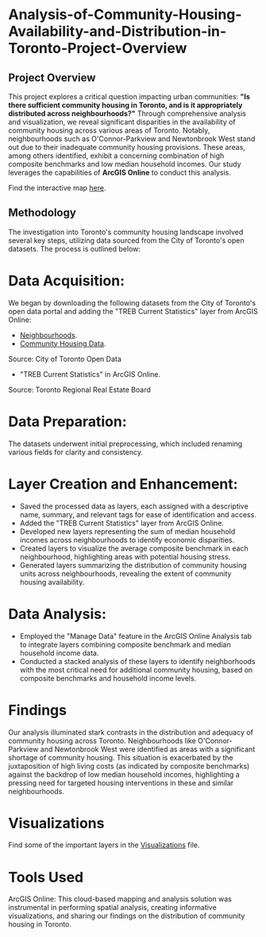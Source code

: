 # Analysis-of-Community-Housing-Availability-and-Distribution-in-Toronto-Project-Overview


## Project Overview
This project explores a critical question impacting urban communities: **"Is there sufficient community housing in Toronto, and is it appropriately distributed across neighbourhoods?"** Through comprehensive analysis and visualization, we reveal significant disparities in the availability of community housing across various areas of Toronto. Notably, neighbourhoods such as O'Connor-Parkview and Newtonbrook West stand out due to their inadequate community housing provisions. These areas, among others identified, exhibit a concerning combination of high composite benchmarks and low median household incomes. Our study leverages the capabilities of **ArcGIS Online** to conduct this analysis.

Find the interactive map [here](uottawa.maps.arcgis.com/apps/instant/interactivelegend/index.html?appid=78797fd13d7e4bb2be8b283b7553f411).

## Methodology
The investigation into Toronto's community housing landscape involved several key steps, utilizing data sourced from the City of Toronto's open datasets. The process is outlined below:

# Data Acquisition: 
We began by downloading the following datasets from the City of Toronto's open data portal and adding the "TREB Current Statistics" layer from ArcGIS Online:
* [Neighbourhoods](https://github.com/Beh-naz/Analysis-of-Community-Housing-Availability-and-Distribution-in-Toronto-Project-Overview/blob/main/Neighbourhoods_-_4326.zip).
* [Community Housing Data](https://github.com/Beh-naz/Analysis-of-Community-Housing-Availability-and-Distribution-in-Toronto-Project-Overview/blob/main/Community%20Housing%20Data%20-%204326.zip).
  
Source: City of Toronto Open Data

* "TREB Current Statistics" in ArcGIS Online.

Source: Toronto Regional Real Estate Board

# Data Preparation: 
The datasets underwent initial preprocessing, which included renaming various fields for clarity and consistency.

# Layer Creation and Enhancement:

* Saved the processed data as layers, each assigned with a descriptive name, summary, and relevant tags for ease of identification and access.
* Added the "TREB Current Statistics" layer from ArcGIS Online.
* Developed new layers representing the sum of median household incomes across neighbourhoods to identify economic disparities.
* Created layers to visualize the average composite benchmark in each neighbourhood, highlighting areas with potential housing stress.
* Generated layers summarizing the distribution of community housing units across neighbourhoods, revealing the extent of community housing availability.
  
# Data Analysis:

* Employed the "Manage Data" feature in the ArcGIS Online Analysis tab to integrate layers combining composite benchmark and median household income data.
* Conducted a stacked analysis of these layers to identify neighborhoods with the most critical need for additional community housing, based on composite benchmarks and household income levels.

# Findings
Our analysis illuminated stark contrasts in the distribution and adequacy of community housing across Toronto. Neighbourhoods like O'Connor-Parkview and Newtonbrook West were identified as areas with a significant shortage of community housing. This situation is exacerbated by the juxtaposition of high living costs (as indicated by composite benchmarks) against the backdrop of low median household incomes, highlighting a pressing need for targeted housing interventions in these and similar neighbourhoods.

# Visualizations
Find some of the important layers in the [Visualizations](https://github.com/Beh-naz/Analysis-of-Community-Housing-Availability-and-Distribution-in-Toronto-Project-Overview/tree/main/Visualizations) file.

# Tools Used
ArcGIS Online: This cloud-based mapping and analysis solution was instrumental in performing spatial analysis, creating informative visualizations, and sharing our findings on the distribution of community housing in Toronto.
